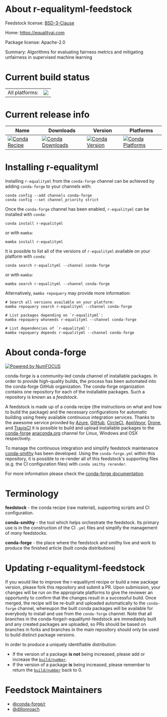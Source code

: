 About r-equalityml-feedstock
============================

Feedstock license: [BSD-3-Clause](https://github.com/conda-forge/r-equalityml-feedstock/blob/main/LICENSE.txt)

Home: https://equalityai.com

Package license: Apache-2.0

Summary: Algorithms for evaluating fairness metrics and mitigating unfairness in supervised machine learning

Current build status
====================


<table><tr><td>All platforms:</td>
    <td>
      <a href="https://dev.azure.com/conda-forge/feedstock-builds/_build/latest?definitionId=22608&branchName=main">
        <img src="https://dev.azure.com/conda-forge/feedstock-builds/_apis/build/status/r-equalityml-feedstock?branchName=main">
      </a>
    </td>
  </tr>
</table>

Current release info
====================

| Name | Downloads | Version | Platforms |
| --- | --- | --- | --- |
| [![Conda Recipe](https://img.shields.io/badge/recipe-r--equalityml-green.svg)](https://anaconda.org/conda-forge/r-equalityml) | [![Conda Downloads](https://img.shields.io/conda/dn/conda-forge/r-equalityml.svg)](https://anaconda.org/conda-forge/r-equalityml) | [![Conda Version](https://img.shields.io/conda/vn/conda-forge/r-equalityml.svg)](https://anaconda.org/conda-forge/r-equalityml) | [![Conda Platforms](https://img.shields.io/conda/pn/conda-forge/r-equalityml.svg)](https://anaconda.org/conda-forge/r-equalityml) |

Installing r-equalityml
=======================

Installing `r-equalityml` from the `conda-forge` channel can be achieved by adding `conda-forge` to your channels with:

```
conda config --add channels conda-forge
conda config --set channel_priority strict
```

Once the `conda-forge` channel has been enabled, `r-equalityml` can be installed with `conda`:

```
conda install r-equalityml
```

or with `mamba`:

```
mamba install r-equalityml
```

It is possible to list all of the versions of `r-equalityml` available on your platform with `conda`:

```
conda search r-equalityml --channel conda-forge
```

or with `mamba`:

```
mamba search r-equalityml --channel conda-forge
```

Alternatively, `mamba repoquery` may provide more information:

```
# Search all versions available on your platform:
mamba repoquery search r-equalityml --channel conda-forge

# List packages depending on `r-equalityml`:
mamba repoquery whoneeds r-equalityml --channel conda-forge

# List dependencies of `r-equalityml`:
mamba repoquery depends r-equalityml --channel conda-forge
```


About conda-forge
=================

[![Powered by
NumFOCUS](https://img.shields.io/badge/powered%20by-NumFOCUS-orange.svg?style=flat&colorA=E1523D&colorB=007D8A)](https://numfocus.org)

conda-forge is a community-led conda channel of installable packages.
In order to provide high-quality builds, the process has been automated into the
conda-forge GitHub organization. The conda-forge organization contains one repository
for each of the installable packages. Such a repository is known as a *feedstock*.

A feedstock is made up of a conda recipe (the instructions on what and how to build
the package) and the necessary configurations for automatic building using freely
available continuous integration services. Thanks to the awesome service provided by
[Azure](https://azure.microsoft.com/en-us/services/devops/), [GitHub](https://github.com/),
[CircleCI](https://circleci.com/), [AppVeyor](https://www.appveyor.com/),
[Drone](https://cloud.drone.io/welcome), and [TravisCI](https://travis-ci.com/)
it is possible to build and upload installable packages to the
[conda-forge](https://anaconda.org/conda-forge) [anaconda.org](https://anaconda.org/)
channel for Linux, Windows and OSX respectively.

To manage the continuous integration and simplify feedstock maintenance
[conda-smithy](https://github.com/conda-forge/conda-smithy) has been developed.
Using the ``conda-forge.yml`` within this repository, it is possible to re-render all of
this feedstock's supporting files (e.g. the CI configuration files) with ``conda smithy rerender``.

For more information please check the [conda-forge documentation](https://conda-forge.org/docs/).

Terminology
===========

**feedstock** - the conda recipe (raw material), supporting scripts and CI configuration.

**conda-smithy** - the tool which helps orchestrate the feedstock.
                   Its primary use is in the construction of the CI ``.yml`` files
                   and simplify the management of *many* feedstocks.

**conda-forge** - the place where the feedstock and smithy live and work to
                  produce the finished article (built conda distributions)


Updating r-equalityml-feedstock
===============================

If you would like to improve the r-equalityml recipe or build a new
package version, please fork this repository and submit a PR. Upon submission,
your changes will be run on the appropriate platforms to give the reviewer an
opportunity to confirm that the changes result in a successful build. Once
merged, the recipe will be re-built and uploaded automatically to the
`conda-forge` channel, whereupon the built conda packages will be available for
everybody to install and use from the `conda-forge` channel.
Note that all branches in the conda-forge/r-equalityml-feedstock are
immediately built and any created packages are uploaded, so PRs should be based
on branches in forks and branches in the main repository should only be used to
build distinct package versions.

In order to produce a uniquely identifiable distribution:
 * If the version of a package **is not** being increased, please add or increase
   the [``build/number``](https://docs.conda.io/projects/conda-build/en/latest/resources/define-metadata.html#build-number-and-string).
 * If the version of a package **is** being increased, please remember to return
   the [``build/number``](https://docs.conda.io/projects/conda-build/en/latest/resources/define-metadata.html#build-number-and-string)
   back to 0.

Feedstock Maintainers
=====================

* [@conda-forge/r](https://github.com/orgs/conda-forge/teams/r/)
* [@dillonroach](https://github.com/dillonroach/)

